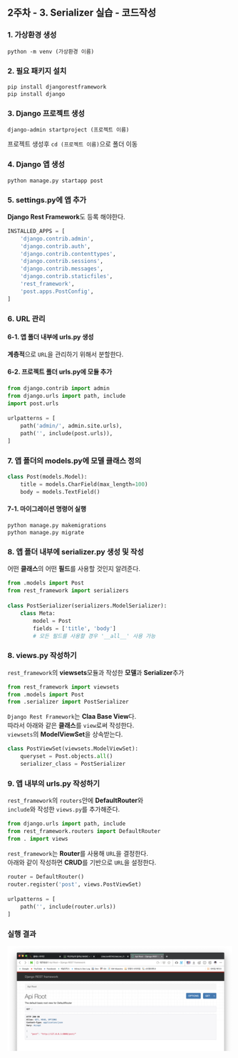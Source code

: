 ## 2주차 - 3. Serializer 실습 - 코드작성

### 1. 가상환경 생성
```
python -m venv (가상환경 이름)
```

### 2. 필요 패키지 설치
```
pip install djangorestframework
pip install django
```

### 3. Django 프로젝트 생성
```
django-admin startproject (프로젝트 이름)
```
프로젝트 생성후 `cd (프로젝트 이름)`으로 폴더 이동

### 4. Django 앱 생성
```
python manage.py startapp post
```

### 5. settings.py에 앱 추가
**Django Rest Framework**도 등록 해야한다.<br/>
```python
INSTALLED_APPS = [
    'django.contrib.admin',
    'django.contrib.auth',
    'django.contrib.contenttypes',
    'django.contrib.sessions',
    'django.contrib.messages',
    'django.contrib.staticfiles',
    'rest_framework',
    'post.apps.PostConfig',
]
```

### 6. URL 관리
#### 6-1. 앱 폴더 내부에 urls.py 생성
**계층적**으로 `URL`을 관리하기 위해서 분할한다.<br/>

#### 6-2. 프로젝트 폴더 urls.py에 모듈 추가
```python
from django.contrib import admin
from django.urls import path, include
import post.urls

urlpatterns = [
    path('admin/', admin.site.urls),
    path('', include(post.urls)),
]
```

### 7. 앱 폴더의 models.py에 모델 클래스 정의
```python
class Post(models.Model):
    title = models.CharField(max_length=100)
    body = models.TextField()
```

#### 7-1. 마이그레이션 명령어 실행
```
python manage.py makemigrations
python manage.py migrate
```

### 8. 앱 폴더 내부에 serializer.py 생성 및 작성
어떤 **클래스**의 어떤 **필드**를 사용할 것인지 알려준다.
```python
from .models import Post
from rest_framework import serializers

class PostSerializer(serializers.ModelSerializer):
    class Meta:
        model = Post
        fields = ['title', 'body'] 
        # 모든 필드를 사용할 경우 '__all__' 사용 가능
```

### 8. views.py 작성하기
`rest_framework`의 **viewsets**모듈과 작성한 **모델**과 **Serializer**추가
```python
from rest_framework import viewsets
from .models import Post
from .serializer import PostSerializer
```

`Django Rest Framework`는 **Claa Base View**다.<br/>
따라서 아래와 같은 **클래스**를 `view`로써 작성한다.<br/>
`viewsets`의 **ModelViewSet**을 상속받는다.<br/>
```python
class PostViewSet(viewsets.ModelViewSet):
    queryset = Post.objects.all()
    serializer_class = PostSerializer
```

### 9. 앱 내부의 urls.py 작성하기
`rest_framework`의 `routers`안에 **DefaultRouter**와<br/>
`include`와 작성한 `views.py`를 추가해준다.
```python
from django.urls import path, include
from rest_framework.routers import DefaultRouter
from . import views
```

`rest_framework`는 **Router**를 사용해 `URL`을 결정한다.<br/>
아래와 같이 작성하면 **CRUD**를 기반으로 `URL`을 설정한다.<br/>
```python
router = DefaultRouter()
router.register('post', views.PostViewSet)

urlpatterns = [
    path('', include(router.urls))
]
```

### 실행 결과
<img src="../2nd_images/Week_2_3_Test_Image_1.png" width="700" height="auto">

